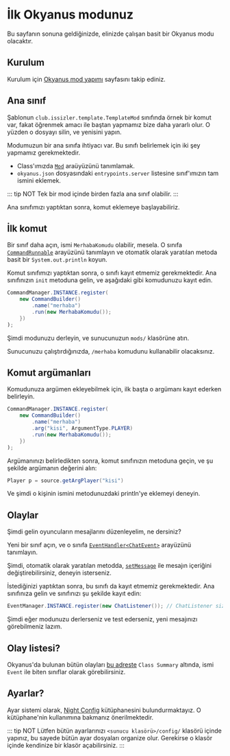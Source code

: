 # İlk Okyanus modunuz

Bu sayfanın sonuna geldiğinizde, elinizde çalışan basit bir Okyanus modu
olacaktır.

## Kurulum

Kurulum için [Okyanus mod yapımı](getting-started.md) sayfasını takip ediniz.

## Ana sınıf

Şablonun `club.issizler.template.TemplateMod` sınıfında örnek bir komut var,
fakat öğrenmek amacı ile baştan yapmamız bize daha yararlı olur. O yüzden o
dosyayı silin, ve yenisini yapın.

Modumuzun bir ana sınıfa ihtiyacı var. Bu sınıfı belirlemek için iki şey
yapmamız gerekmektedir.

- Class'ımızda [`Mod`](https://okyanus-mc.github.io/api/club/issizler/okyanus/api/Mod.html)
  araüyüzünü tanımlamak.
- `okyanus.json` dosyasındaki `entrypoints.server` listesine sınıf'ımızın tam
  ismini eklemek.

::: tip NOT
Tek bir mod içinde birden fazla ana sınıf olabilir.
:::

Ana sınıfımızı yaptıktan sonra, komut eklemeye başlayabiliriz.

## İlk komut

Bir sınıf daha açın, ismi `MerhabaKomudu` olabilir, mesela. O sınıfa
[`CommandRunnable`](https://okyanus-mc.github.io/api/club/issizler/okyanus/api/cmd/CommandRunnable.html)
arayüzünü tanımlayın ve otomatik olarak yaratılan metoda basit bir
`System.out.println` koyun.

Komut sınıfımızı yaptıktan sonra, o sınıfı kayıt etmemiz gerekmektedir. Ana
sınıfınızın `init` metoduna gelin, ve aşağıdaki gibi komudunuzu kayıt edin.

```java
CommandManager.INSTANCE.register(
    new CommandBuilder()
        .name("merhaba")
        .run(new MerhabaKomudu());
    })
);
```

Şimdi modunuzu derleyin, ve sunucunuzun `mods/` klasörüne atın.

Sunucunuzu çalıştırdığınızda, `/merhaba` komudunu kullanabilir olacaksınız.

## Komut argümanları

Komudunuza argümen ekleyebilmek için, ilk başta o argümanı kayıt ederken
belirleyin.

```java
CommandManager.INSTANCE.register(
    new CommandBuilder()
        .name("merhaba")
        .arg("kisi", ArgumentType.PLAYER)
        .run(new MerhabaKomudu());
    })
);
```

Argümanınızı belirledikten sonra, komut sınıfınızın metoduna geçin, ve şu
şekilde argümanın değerini alın:

```java
Player p = source.getArgPlayer("kisi")
```

Ve şimdi o kişinin ismini metodunuzdaki println'ye eklemeyi deneyin.

## Olaylar

Şimdi gelin oyuncuların mesajlarını düzenleyelim, ne dersiniz?

Yeni bir sınıf açın, ve o sınıfa
[`EventHandler`](https://okyanus-mc.github.io/api/club/issizler/okyanus/api/event/EventHandler.html)[`<ChatEvent>`](https://okyanus-mc.github.io/api/club/issizler/okyanus/api/event/ChatEvent.html)
arayüzünü tanımlayın.

Şimdi, otomatik olarak yaratılan metodda, [`setMessage`](https://okyanus-mc.github.io/api/club/issizler/okyanus/api/event/ChatEvent.html#setMessage-java.lang.String-)
ile mesajın içeriğini değiştirebilirsiniz, deneyin isterseniz.

İstediğinizi yaptıktan sonra, bu sınıfı da kayıt etmemiz gerekmektedir. Ana
sınıfınıza gelin ve sınıfınızı şu şekilde kayıt edin:

```java
EventManager.INSTANCE.register(new ChatListener()); // ChatListener sizin sınıfınızın adı olacaktır
```

Şimdi eğer modunuzu derlerseniz ve test ederseniz, yeni mesajınızı görebilmeniz lazım.

## Olay listesi?

Okyanus'da bulunan bütün olayları [bu adreste](https://okyanus-mc.github.io/api/club/issizler/okyanus/api/event/package-summary.html)
`Class Summary` altında, ismi `Event` ile biten sınıflar olarak görebilirsiniz.

## Ayarlar?

Ayar sistemi olarak, [Night Config](https://github.com/TheElectronWill/Night-Config)
kütüphanesini bulundurmaktayız. O kütüphane'nin kullanımına bakmanız önerilmektedir.

::: tip NOT
Lütfen bütün ayarlarınızı `<sunucu klasörü>/config/` klasörü içinde yapınız,
bu sayede bütün ayar dosyaları organize olur. Gerekirse o klasör içinde kendinize
bir klasör açabilirsiniz.
:::
